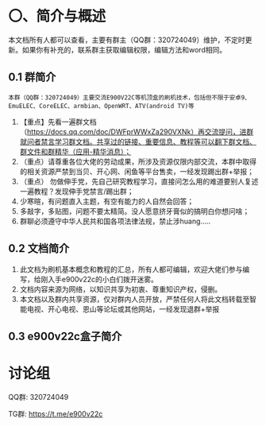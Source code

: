 # 〇、简介与概述
本文档所有人都可以查看，主要有群主（QQ群：320724049）维护，不定时更新。如果你有补充的，联系群主获取编辑权限，编辑方法和word相同。
## 0.1 群简介
    本群（QQ群：320724049）主要交流E900V22C等机顶盒的刷机技术，包括但不限于安卓9、EmuELEC、CoreELEC、armbian、OpenWRT、ATV(android TV)等
1. 【重点】先看一遍群文档（https://docs.qq.com/doc/DWFprWWxZa290VXNk）再交流提问，进群就问者禁言学习群文档。共享过的链接、重要信息、教程等可以翻下群文档、群文件和群精华（应用-精华消息）；
2. （重点）请尊重各位大佬的劳动成果，所涉及资源仅限内部交流，本群中取得的相关资源严禁到当贝、开心网、闲鱼等平台售卖，一经发现踢出群+举报；
3. （重点） 勿做伸手党，先自己研究教程学习，直接问怎么用的难道要别人复述一遍教程？发现伸手党禁言/踢出群；
4. 少寒暄，有问题直入主题，有空有能力的人自然会回答； 
5. 多敲字，多贴图，问题不要太精简。没人愿意挤牙膏似的搞明白你想问啥；
6. 群聊必须遵守中华人民共和国各项法律法规，禁止涉huang.....
## 0.2 文档简介
1. 此文档为刷机基本概念和教程的汇总，所有人都可编辑，欢迎大佬们参与编写，给刚入手e900v22c的小白们拨开迷雾。
2. 文档内容来源为网络，以知识共享为初衷、尊重知识产权，侵删。
3. 本文档以及群内共享资源，仅对群内人员开放，严禁任何人将此文档转载至智能电视、开心电视、恩山等论坛或其他网站，一经发现退群+举报
## 0.3 e900v22c盒子简介

# 讨论组
QQ群: 320724049

TG群: https://t.me/e900v22c
